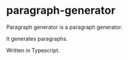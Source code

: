 # paragraph-generator
Paragraph generator is a paragraph generator.

It generates paragraphs.

Written in Typescript.
